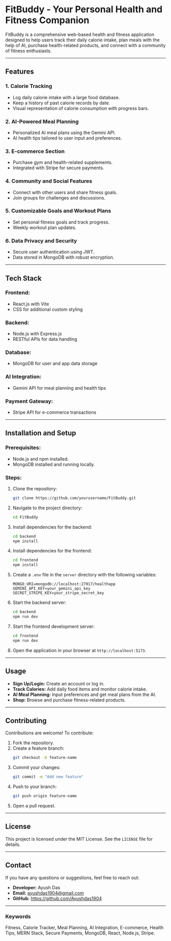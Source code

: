 # FitBuddy - Your Personal Health and Fitness Companion

FitBuddy is a comprehensive web-based health and fitness application designed to help users track their daily calorie intake, plan meals with the help of AI, purchase health-related products, and connect with a community of fitness enthusiasts.

---

## Features

### 1. **Calorie Tracking**
- Log daily calorie intake with a large food database.
- Keep a history of past calorie records by date.
- Visual representation of calorie consumption with progress bars.

### 2. **AI-Powered Meal Planning**
- Personalized AI meal plans using the Gemini API.
- AI health tips tailored to user input and preferences.

### 3. **E-commerce Section**
- Purchase gym and health-related supplements.
- Integrated with Stripe for secure payments.

### 4. **Community and Social Features**
- Connect with other users and share fitness goals.
- Join groups for challenges and discussions.

### 5. **Customizable Goals and Workout Plans**
- Set personal fitness goals and track progress.
- Weekly workout plan updates.

### 6. **Data Privacy and Security**
- Secure user authentication using JWT.
- Data stored in MongoDB with robust encryption.

---

## Tech Stack

### Frontend:
- React.js with Vite
- CSS for additional custom styling

### Backend:
- Node.js with Express.js
- RESTful APIs for data handling

### Database:
- MongoDB for user and app data storage

### AI Integration:
- Gemini API for meal planning and health tips

### Payment Gateway:
- Stripe API for e-commerce transactions

---

## Installation and Setup

### Prerequisites:
- Node.js and npm installed.
- MongoDB installed and running locally.

### Steps:
1. Clone the repository:
   ```bash
   git clone https://github.com/yourusername/FitBuddy.git
   ```

2. Navigate to the project directory:
   ```bash
   cd FitBuddy
   ```

3. Install dependencies for the backend:
   ```bash
   cd backend
   npm install
   ```

4. Install dependencies for the frontend:
   ```bash
   cd frontend
   npm install
   ```

5. Create a `.env` file in the `server` directory with the following variables:
   ```env
   MONGO_URI=mongodb://localhost:27017/healthapp
   GEMINI_API_KEY=your_gemini_api_key
   SECRET_STRIPE_KEY=your_stripe_secret_key
   ```

6. Start the backend server:
   ```bash
   cd backend
   npm run dev
   ```

7. Start the frontend development server:
   ```bash
   cd frontend
   npm run dev
   ```

8. Open the application in your browser at `http://localhost:5173`.

---

## Usage
- **Sign Up/Login:** Create an account or log in.
- **Track Calories:** Add daily food items and monitor calorie intake.
- **AI Meal Planning:** Input preferences and get meal plans from the AI.
- **Shop:** Browse and purchase fitness-related products.

---

## Contributing

Contributions are welcome! To contribute:
1. Fork the repository.
2. Create a feature branch:
   ```bash
   git checkout -b feature-name
   ```
3. Commit your changes:
   ```bash
   git commit -m "Add new feature"
   ```
4. Push to your branch:
   ```bash
   git push origin feature-name
   ```
5. Open a pull request.

---

## License

This project is licensed under the MIT License. See the `LICENSE` file for details.

---

## Contact

If you have any questions or suggestions, feel free to reach out:
- **Developer:** Ayush Das
- **Email:** ayushdas1904@gmail.com
- **GitHub:** https://github.com/Ayushdas1904

---

### Keywords
Fitness, Calorie Tracker, Meal Planning, AI Integration, E-commerce, Health Tips, MERN Stack, Secure Payments, MongoDB, React, Node.js, Stripe.

